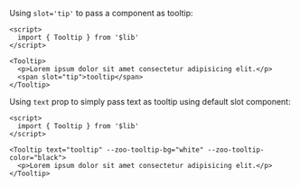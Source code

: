 Using `slot='tip'` to pass a component as tooltip:

```svelte example
<script>
  import { Tooltip } from '$lib'
</script>

<Tooltip>
  <p>Lorem ipsum dolor sit amet consectetur adipisicing elit.</p>
  <span slot="tip">tooltip</span>
</Tooltip>
```

Using `text` prop to simply pass text as tooltip using default slot component:

```svelte example
<script>
  import { Tooltip } from '$lib'
</script>

<Tooltip text="tooltip" --zoo-tooltip-bg="white" --zoo-tooltip-color="black">
  <p>Lorem ipsum dolor sit amet consectetur adipisicing elit.</p>
</Tooltip>
```
